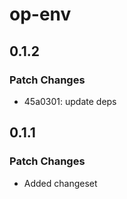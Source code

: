 # op-env

## 0.1.2

### Patch Changes

- 45a0301: update deps

## 0.1.1

### Patch Changes

- Added changeset
